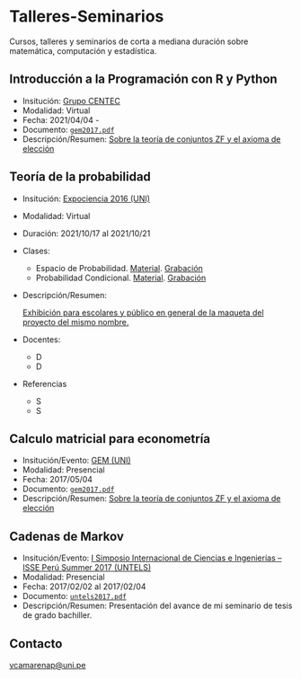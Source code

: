 # Talleres-Seminarios

Cursos, talleres y seminarios de corta a mediana duración sobre matemática, computación y estadística.


## Introducción a la Programación con R y Python

   - Insitución: [Grupo CENTEC](https://www.facebook.com/GEMFCUNI)
   - Modalidad: Virtual
   - Fecha: 2021/04/04 - 
   - Documento: [`gem2017.pdf`](../main/03/gem2017.pdf)
   - Descripción/Resumen: [Sobre la teoría de conjuntos ZF y el axioma de elección](https://www.facebook.com/notes/347312730052307/)


## Teoría de la probabilidad

- Insitución: [Expociencia 2016 (UNI)](https://www.uni.edu.pe/index.php/rss/item/1916-expociencia-2016)

- Modalidad: Virtual

- Duración: 2021/10/17 al 2021/10/21

- Clases:
   
   - Espacio de Probabilidad. [Material](). [Grabación]()
   - Probabilidad Condicional. [Material](). [Grabación]()

- Descripción/Resumen: 
   
   [Exhibición para escolares y público en general de la maqueta del proyecto del mismo nombre.](https://www.youtube.com/watch?v=JPgbDQHZxzE)
   
- Docentes: 

   - D
   - D

- Referencias
   
   - S
   - S


## Calculo matricial para econometría

   - Insitución/Evento: [GEM (UNI)](https://www.facebook.com/GEMFCUNI)
   - Modalidad: Presencial
   - Fecha: 2017/05/04
   - Documento: [`gem2017.pdf`](../main/03/gem2017.pdf)
   - Descripción/Resumen: [Sobre la teoría de conjuntos ZF y el axioma de elección](https://www.facebook.com/notes/347312730052307/)

## Cadenas de Markov

   - Insitución/Evento: [I Simposio Internacional de Ciencias e Ingenierías – ISSE Perú Summer 2017 (UNTELS)](https://psici2017.wixsite.com/simposio)
   - Modalidad: Presencial
   - Fecha: 2017/02/02 al 2017/02/04
   - Documento: [`untels2017.pdf`](../main/02/untels2017.pdf)
   - Descripción/Resumen: Presentación del avance de mi seminario de tesis de grado bachiller.


## Contacto

vcamarenap@uni.pe
